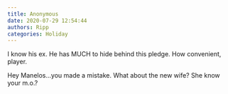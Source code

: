 ```yaml
---
title: Anonymous
date: 2020-07-29 12:54:44
authors: Ripp
categories: Holiday
---
```


 I know his ex. He has MUCH to hide behind this pledge. How convenient, player.

Hey Manelos...you made a mistake.
What about the new wife? She know your m.o.?